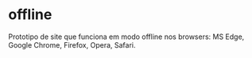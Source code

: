 # offline
Prototipo de site que funciona em modo offline nos browsers: MS Edge, Google Chrome, Firefox, Opera, Safari.
